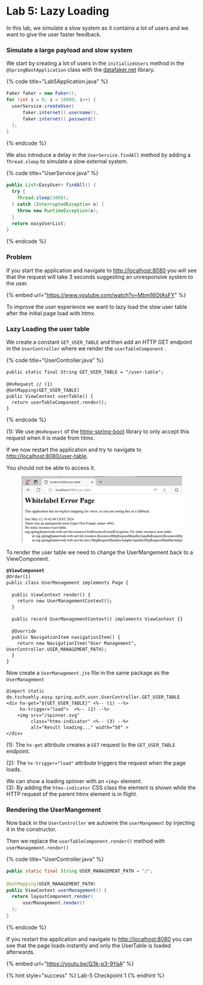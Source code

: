 # Lab 5: Lazy Loading

In this lab, we simulate a slow system as it contains a lot of users and we want to give the user faster feedback.

### Simulate a large payload and slow system

We start by creating a lot of users in the `initializeUsers` method in the `@SpringBootApplication` class with the [datafaker.net](https://www.datafaker.net/) library.

{% code title="Lab5Application.java" %}
```java
Faker faker = new Faker();
for (int i = 0; i < 10000; i++) {
  userService.createUser(
      faker.internet().username(),
      faker.internet().password()
  );
}
```
{% endcode %}

We also introduce a delay in the `UserService.findAll` method by adding a `Thread.sleep` to simulate a slow external system.

{% code title="UserService.java" %}
```java
public List<EasyUser> findAll() {
  try {
    Thread.sleep(3000);
  } catch (InterruptedException e) {
    throw new RuntimeException(e);
  }
  return easyUserList;
} 
```
{% endcode %}

### Problem

If you start the application and navigate to [http://localhost:8080](http://localhost:8080/) you will see that the request will take 3 seconds suggesting an unresponsive system to the user.

{% embed url="https://www.youtube.com/watch?v=Mbm16OtAsFY" %}

To improve the user experience we want to lazy load the slow user table after the initial page load with htmx.

### Lazy Loading the user table

We create a constant `GET_USER_TABLE` and then add an HTTP GET endpoint in the `UserController` where we render the `userTableComponent` .&#x20;

{% code title="UserController.java" %}
```
public static final String GET_USER_TABLE = "/user-table";

@HxRequest // (1)
@GetMapping(GET_USER_TABLE)
public ViewContext userTable() {
  return userTableComponent.render();
}
```
{% endcode %}

(1): We use `@HxRequest`  of the [htmx-spring-boot](https://github.com/wimdeblauwe/htmx-spring-boot) library to only accept this request when it is made from htmx.

If we now restart the application and try to navigate to [http://localhost:8080/user-table](http://localhost:8080/user-table).

You should not be able to access it.

<figure><img src=".gitbook/assets/image (1) (1) (1) (1).png" alt=""><figcaption></figcaption></figure>

To render the user table we need to change the UserMangement back to a ViewComponent.

<pre class="language-java" data-title="UserManagement.java"><code class="lang-java"><strong>@ViewComponent
</strong>@Order(1)
public class UserManagement implements Page {

  public ViewContext render() {
    return new UserManagementContext();
  }

  public record UserManagementContext() implements ViewContext {}

  @Override
  public NavigationItem navigationItem() {
    return new NavigationItem("User Management", UserController.USER_MANAGEMENT_PATH);
  }
}
</code></pre>

Now create a `UserManagement.jte` file in the same package as the `UserManagement`

```
@import static de.tschuehly.easy.spring.auth.user.UserController.GET_USER_TABLE
<div hx-get="${GET_USER_TABLE}" <%-- (1) --%>
     hx-trigger="load">  <%-- (2) --%>
    <img src="/spinner.svg" 
         class="htmx-indicator" <%-- (3) --%>
         alt="Result loading..." width="50" >
</div>
```

(1): The `hx-get` attribute creates a `GET` request to the `GET_USER_TABLE` endpoint.&#x20;

(2): The `hx-trigger="load"` attribute triggers the request when the page loads.&#x20;

We can show a loading spinner with an `<img>` element. \
(3): By adding the `htmx-indicator` CSS class the element is shown while the HTTP request of the parent htmx element is in flight.

### Rendering the UserMangement

Now back in the `UserController` we autowire the `userMangement` by injecting it in the constructor.

Then we replace the `userTableComponent.render()` method with `userManagement.render()`&#x20;

{% code title="UserController.java" %}
```java
public static final String USER_MANAGEMENT_PATH = "/";

@GetMapping(USER_MANAGEMENT_PATH)
public ViewContext userManagement() {
  return layoutComponent.render(
      userManagement.render()
  );
}
```
{% endcode %}

If you restart the application and navigate to [http://localhost:8080](http://localhost:8080/) you can see that the page loads instantly and only the UserTable is loaded afterwards.

{% embed url="https://youtu.be/Q3k-p3-9YaA" %}

{% hint style="success" %}
Lab-5 Checkpoint 1
{% endhint %}
